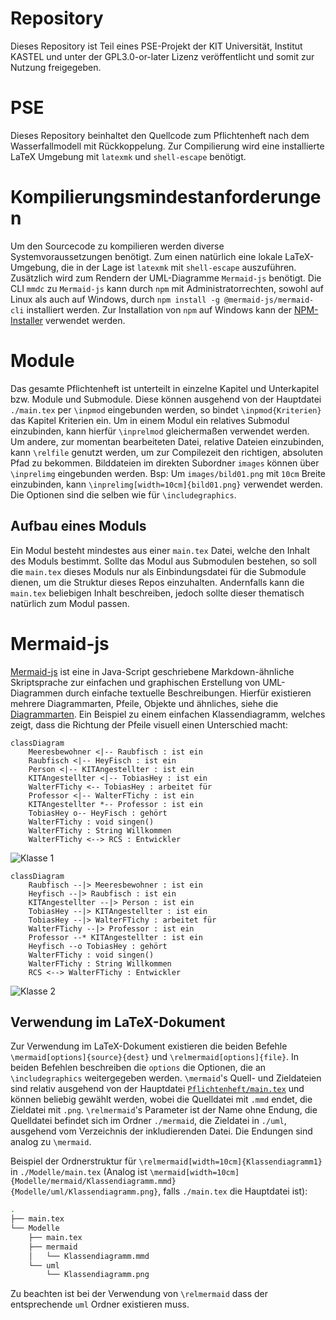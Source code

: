 # Repository
Dieses Repository ist Teil eines PSE-Projekt der KIT Universität, Institut KASTEL und unter der GPL3.0-or-later Lizenz veröffentlicht und somit zur Nutzung freigegeben.

# PSE
Dieses Repository beinhaltet den Quellcode zum Pflichtenheft nach dem Wasserfallmodell mit Rückkoppelung.
Zur Compilierung wird eine installierte LaTeX Umgebung mit `latexmk` und `shell-escape` benötigt.

# Kompilierungsmindestanforderungen
Um den Sourcecode zu kompilieren werden diverse Systemvoraussetzungen benötigt. Zum einen natürlich eine lokale LaTeX-Umgebung, die in der Lage ist `latexmk` mit `shell-escape` auszuführen.
Zusätzlich wird zum Rendern der UML-Diagramme `Mermaid-js` benötigt. Die CLI `mmdc` zu `Mermaid-js` kann durch `npm` mit Administratorrechten, sowohl auf Linux als auch auf Windows, durch `npm install -g @mermaid-js/mermaid-cli` installiert werden. 
Zur Installation von `npm` auf Windows kann der [NPM-Installer](https://nodejs.org/en/) verwendet werden.

# Module
Das gesamte Pflichtenheft ist unterteilt in einzelne Kapitel und Unterkapitel bzw. Module und Submodule. Diese können ausgehend von der Hauptdatei `./main.tex` per `\inpmod` eingebunden werden, so bindet `\inpmod{Kriterien}` das Kapitel Kriterien ein. Um in einem Modul ein relatives Submodul einzubinden, kann hierfür `\inprelmod` gleichermaßen verwendet werden.
Um andere, zur momentan bearbeiteten Datei, relative Dateien einzubinden, kann `\relfile` genutzt werden, um zur Compilezeit den richtigen, absoluten Pfad zu bekommen.
Bilddateien im direkten Subordner `images` können über `\inprelimg` eingebunden werden. Bsp: Um `images/bild01.png` mit `10cm` Breite einzubinden, kann `\inprelimg[width=10cm]{bild01.png}` verwendet werden. Die Optionen sind die selben wie für `\includegraphics`.

## Aufbau eines Moduls
Ein Modul besteht mindestes aus einer `main.tex` Datei, welche den Inhalt des Moduls bestimmt. Sollte das Modul aus Submodulen bestehen, so soll die `main.tex` dieses Moduls nur als Einbindungsdatei für die Submodule dienen, um die Struktur dieses Repos einzuhalten.
Andernfalls kann die `main.tex` beliebigen Inhalt beschreiben, jedoch sollte dieser thematisch natürlich zum Modul passen.

# Mermaid-js
[Mermaid-js](https://mermaid-js.github.io/mermaid/#/) ist eine in Java-Script geschriebene Markdown-ähnliche Skriptsprache zur einfachen und graphischen Erstellung von UML-Diagrammen durch einfache textuelle Beschreibungen.
Hierfür existieren mehrere Diagrammarten, Pfeile, Objekte und ähnliches, siehe die [Diagrammarten](https://mermaid-js.github.io/mermaid/#/?id=diagram-types).
Ein Beispiel zu einem einfachen Klassendiagramm, welches zeigt, dass die Richtung der Pfeile visuell einen Unterschied macht:
```mermaid
classDiagram
    Meeresbewohner <|-- Raubfisch : ist ein
    Raubfisch <|-- HeyFisch : ist ein
    Person <|-- KITAngestellter : ist ein
    KITAngestellter <|-- TobiasHey : ist ein
    WalterFTichy <-- TobiasHey : arbeitet für
    Professor <|-- WalterFTichy : ist ein
    KITAngestellter *-- Professor : ist ein
    TobiasHey o-- HeyFisch : gehört
    WalterFTichy : void singen()
    WalterFTichy : String Willkommen
    WalterFTichy <--> RCS : Entwickler
```
![Klasse 1](./Examples/MermaidUML/class1.png)

```mermaid
classDiagram
    Raubfisch --|> Meeresbewohner : ist ein
    Heyfisch --|> Raubfisch : ist ein
    KITAngestellter --|> Person : ist ein
    TobiasHey --|> KITAngestellter : ist ein
    TobiasHey --|> WalterFTichy : arbeitet für
    WalterFTichy --|> Professor : ist ein
    Professor --* KITAngestellter : ist ein
    Heyfisch --o TobiasHey : gehört
    WalterFTichy : void singen()
    WalterFTichy : String Willkommen
    RCS <--> WalterFTichy : Entwickler
```
![Klasse 2](./Examples/MermaidUML/class2.png)

## Verwendung im LaTeX-Dokument
Zur Verwendung im LaTeX-Dokument existieren die beiden Befehle `\mermaid[options]{source}{dest}` und `\relmermaid[options]{file}`. 
In beiden Befehlen beschreiben die `options` die Optionen, die an `\includegraphics` weitergegeben werden. 
`\mermaid`'s Quell- und Zieldateien sind relativ ausgehend von der Hauptdatei [`Pflichtenheft/main.tex`](./Pflichtenheft/main.tex) und können beliebig gewählt werden, wobei die Quelldatei mit `.mmd` endet, die Zieldatei mit `.png`.
`\relmermaid`'s Parameter ist der Name ohne Endung, die Quelldatei befindet sich im Ordner `./mermaid`, die Zieldatei in `./uml`, ausgehend vom Verzeichnis der inkludierenden Datei. Die Endungen sind analog zu `\mermaid`.

Beispiel der Ordnerstruktur für `\relmermaid[width=10cm]{Klassendiagramm1}` in `./Modelle/main.tex` (Analog ist `\mermaid[width=10cm]{Modelle/mermaid/Klassendiagramm.mmd}{Modelle/uml/Klassendiagramm.png}`, falls `./main.tex` die Hauptdatei ist):
```bash
.
├── main.tex
└── Modelle
    ├── main.tex
    ├── mermaid
    │   └── Klassendiagramm.mmd
    └── uml
        └── Klassendiagramm.png
```

Zu beachten ist bei der Verwendung von `\relmermaid` dass der entsprechende `uml` Ordner existieren muss.
